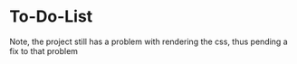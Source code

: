 # To-Do-List

Note, the project still has a problem with rendering the css, thus pending a fix to that problem

